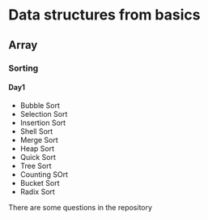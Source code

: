 # Data structures from basics 
## Array 
### Sorting 
#### Day1 
- Bubble Sort 
- Selection Sort 
- Insertion Sort 
- Shell Sort 
- Merge Sort 
- Heap Sort 
- Quick Sort 
- Tree Sort
- Counting SOrt 
- Bucket Sort 
- Radix Sort 

There are some questions in the repository 



